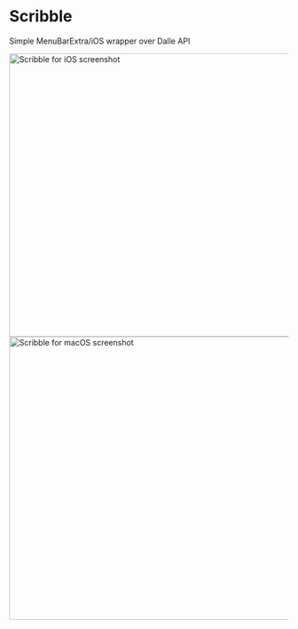 # Scribble
Simple MenuBarExtra/iOS wrapper over Dalle API

<img width="510" alt="Scribble for iOS screenshot" src="https://blob.sh/scribble_ios.png">
<img width="510" alt="Scribble for macOS screenshot" src="https://blob.sh/3a48a9.png">
